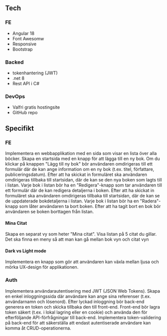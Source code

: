 
## Tech

### FE

* Angular 18
* Font Awesomw
* Responsive
* Bootstrap


### Backed

* tokenhantering (JWT)
* .net 8
* Rest API i C#


### DevOps

* Valfri gratis hostingsite
* GitHub repo

## Specifikt


### FE

Implementera en webbapplikation med en sida som visar en lista över alla böcker.
Skapa en startsida med en knapp för att lägga till en ny bok.
Om du klickar på knappen "Lägg till ny bok" bör användaren omdirigeras till ett formulär där de kan ange information om en ny bok (t.ex. titel, författare, publiceringsdatum).
Efter att ha skickat in formuläret ska användaren omdirigeras tillbaka till startsidan, där de kan se den nya boken som lagts till i listan.
Varje bok i listan bör ha en "Redigera"-knapp som tar användaren till ett formulär där de kan redigera detaljerna i boken.
Efter att ha skickat in formuläret ska användaren omdirigeras tillbaka till startsidan, där de kan se de uppdaterade bokdetaljerna i listan.
Varje bok i listan bör ha en "Radera"-knapp som låter användaren ta bort boken.
Efter att ha tagit bort en bok bör användaren se boken borttagen från listan.

#### Mina Citat

Skapa en separat vy som heter "Mina citat".
Visa listan på 5 citat du gillar.
Det ska finna en meny så att man kan gå mellan bok vyn och citat vyn

#### Dark vs Light mode

Implementera en knapp som gör att användaren kan växla mellan ljusa och mörka UX-design för applikationen.


### Auth

Implementera användarautentisering med JWT (JSON Web Tokens).
Skapa en enkel inloggningssida där användare kan ange sina referenser (t.ex. användarnamn och lösenord).
Efter lyckad inloggning bör back-end generera en token och skicka tillbaka den till front-end.
Front-end bör lagra token säkert (t.ex. i lokal lagring eller en cookie) och använda den för efterföljande API-förfrågningar till back-end.
Implementera token-validering på back-end för att säkerställa att endast autentiserade användare kan komma åt CRUD-operationerna.